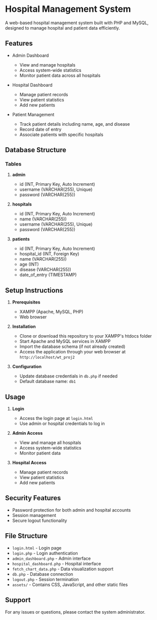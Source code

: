 # Hospital Management System

A web-based hospital management system built with PHP and MySQL, designed to manage hospital and patient data efficiently.

## Features

- Admin Dashboard
  - View and manage hospitals
  - Access system-wide statistics
  - Monitor patient data across all hospitals

- Hospital Dashboard
  - Manage patient records
  - View patient statistics
  - Add new patients

- Patient Management
  - Track patient details including name, age, and disease
  - Record date of entry
  - Associate patients with specific hospitals

## Database Structure

### Tables

1. **admin**
   - id (INT, Primary Key, Auto Increment)
   - username (VARCHAR(255), Unique)
   - password (VARCHAR(255))

2. **hospitals**
   - id (INT, Primary Key, Auto Increment)
   - name (VARCHAR(255))
   - username (VARCHAR(255), Unique)
   - password (VARCHAR(255))

3. **patients**
   - id (INT, Primary Key, Auto Increment)
   - hospital_id (INT, Foreign Key)
   - name (VARCHAR(255))
   - age (INT)
   - disease (VARCHAR(255))
   - date_of_entry (TIMESTAMP)

## Setup Instructions

1. **Prerequisites**
   - XAMPP (Apache, MySQL, PHP)
   - Web browser

2. **Installation**
   - Clone or download this repository to your XAMPP's htdocs folder
   - Start Apache and MySQL services in XAMPP
   - Import the database schema (if not already created)
   - Access the application through your web browser at `http://localhost/wt_proj2`

3. **Configuration**
   - Update database credentials in `db.php` if needed
   - Default database name: `db1`

## Usage

1. **Login**
   - Access the login page at `login.html`
   - Use admin or hospital credentials to log in

2. **Admin Access**
   - View and manage all hospitals
   - Access system-wide statistics
   - Monitor patient data

3. **Hospital Access**
   - Manage patient records
   - View patient statistics
   - Add new patients

## Security Features

- Password protection for both admin and hospital accounts
- Session management
- Secure logout functionality

## File Structure

- `login.html` - Login page
- `login.php` - Login authentication
- `admin_dashboard.php` - Admin interface
- `hospital_dashboard.php` - Hospital interface
- `fetch_chart_data.php` - Data visualization support
- `db.php` - Database connection
- `logout.php` - Session termination
- `assets/` - Contains CSS, JavaScript, and other static files

## Support

For any issues or questions, please contact the system administrator. 